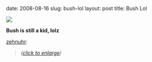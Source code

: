 date: 2008-08-16
slug: bush-lol
layout: post
title: Bush Lol


<a href="http://img228.imageshack.us/img228/4827/e4b1cbd5bushaaptt3.jpg"><img src="/tumblr_files/ncOMJWSqKcn2s23t8UIaylSA_500.jpg"/></a><br/><p><b>Bush is still a kid, lolz</b></p>

<p><a href="http://www.sebastianwaters.com/post/45957665/i-am-teh-presadint" target="_blank">zehnuhr</a>:</p>

<blockquote><i>(<a href="http://img228.imageshack.us/img228/4827/e4b1cbd5bushaaptt3.jpg" target="_blank">click to enlarge</a>)</i></blockquote>
